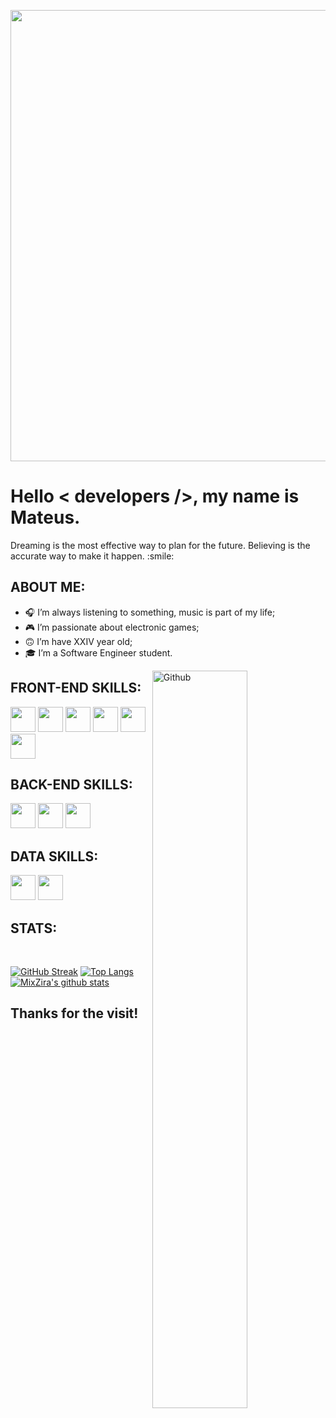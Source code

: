 
<p align="center">
    <img width="722" src="https://cdn.discordapp.com/attachments/917183221375049728/945738819527909386/background.png">
</p>

<h1> Hello < developers />, my name is Mateus. </h1>
    <p align='center'>
</p>

<div size='20px'>Dreaming is the most effective way to plan for the future. Believing is the accurate way to make it happen. :smile: 
</div>

<h2> ABOUT ME:</h2>

- 🎧 I’m always listening to something, music is part of my life; <br>
- 🎮 I’m passionate about electronic games;<br>
- 🙃 I’m have XXIV year old;<br>
- 🎓 I’m a Software Engineer student.<br>


<img width="55%" align="right" alt="Github" src="https://raw.githubusercontent.com/onimur/.github/master/.resources/git-header.svg" />

<h2> FRONT-END SKILLS: </h2>
<a href='https://github.com/MixZira'><img width ='40px' src='https://cdn.jsdelivr.net/gh/devicons/devicon/icons/html5/html5-plain.svg'></a>
<a href='https://github.com/MixZira'><img width ='40px' src ='https://cdn.jsdelivr.net/gh/devicons/devicon/icons/css3/css3-plain.svg'></a>
<a href='https://github.com/MixZira'><img width ='40px' src ='https://cdn.jsdelivr.net/gh/devicons/devicon/icons/javascript/javascript-plain.svg'></a>
<a href='https://github.com/MixZira'><img width ='40px' src ='https://cdn.jsdelivr.net/gh/devicons/devicon/icons/typescript/typescript-plain.svg'></a>
<a href='https://github.com/MixZira'><img width ='40px' src ='https://cdn.jsdelivr.net/gh/devicons/devicon/icons/jquery/jquery-plain.svg'></a>
<a href='https://github.com/MixZira'><img width ='40px' src ='https://cdn.jsdelivr.net/gh/devicons/devicon/icons/react/react-original.svg'></a>
          
<h2> BACK-END SKILLS: </h2>
<a href='https://github.com/MixZira'><img width ='40px' src ='https://cdn.jsdelivr.net/gh/devicons/devicon/icons/nodejs/nodejs-plain.svg'></a>
<a href='https://github.com/MixZira'><img width ='40px' src ='https://cdn.jsdelivr.net/gh/devicons/devicon/icons/csharp/csharp-plain.svg'></a>
<a href='https://github.com/MixZira'><img width='40px' src='https://cdn.jsdelivr.net/gh/devicons/devicon/icons/lua/lua-plain-wordmark.svg'></a>

<h2> DATA SKILLS: </h2>
<a href='https://github.com/MixZira'><img width='40px' src='https://cdn.jsdelivr.net/gh/devicons/devicon/icons/mysql/mysql-plain.svg'></a>
<a href='https://github.com/MixZira'><img width='40px' src='https://cdn.jsdelivr.net/gh/devicons/devicon/icons/mongodb/mongodb-plain.svg'></a>

<h2>STATS:</h2>
</br>

[![GitHub Streak](https://github-readme-streak-stats.herokuapp.com?user=MixZira&theme=transparent&date_format=j%20M%5B%20Y%5D&card_width=1124&exclude_days=Sun%2CSat&border_radius=8&border=1E2228)](https://github.com/mixzira)
[![Top Langs](https://github-readme-stats.vercel.app/api/top-langs/?username=mixzira&layout=compact&theme=transparent&card_width=1124&border_radius=8&border_color=1E2228)](https://github.com/mixzira)
[![MixZira's github stats](https://github-readme-stats.vercel.app/api?username=MixZira&count_private=true&show_icons=true&theme=transparent&card_width=1124&border_radius=8&border_color=1E2228)](https://github.com/mixzira)


<h2>Thanks for the visit!</h2>
